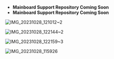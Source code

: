 
+ **Mainboard Support Repository Coming Soon**
+ **Mainboard Support Repository Coming Soon**


![IMG_20231028_121012~2](https://github.com/OrloDavid/HC32F460/assets/26681128/10efe4d5-6fd4-45b3-940a-48c4be518b40)


![IMG_20231028_122144~2](https://github.com/OrloDavid/HC32F460/assets/26681128/58b7033b-8371-44a7-a027-3a85ab863fb2)


![IMG_20231028_122159~3](https://github.com/OrloDavid/HC32F460/assets/26681128/e2756015-ebfa-4307-98e2-fd1455e7de08)

![IMG_20231028_115926](https://github.com/OrloDavid/HC32F460/assets/26681128/a360fc92-a8c8-446e-a616-2429c08a67b8)
